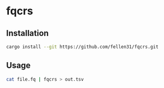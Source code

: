 # fqcrs

## Installation

```bash
cargo install --git https://github.com/fellen31/fqcrs.git
```

## Usage 

```bash
cat file.fq | fqcrs > out.tsv
```

